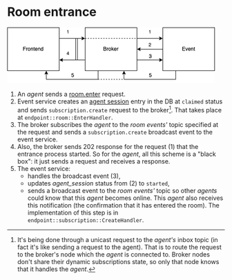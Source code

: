 # Room entrance

![Room entrance diagram](room_entrance.png)

1. An _agent_ sends a [room.enter](../api/room/enter.md) request.
2. Event service creates an [agent session](../api/agent.md#agent) entry in the DB at `claimed` status
   and sends `subscription.create` request to the broker[^1].
   That takes place at `endpoint::room::EnterHandler`.
3. The broker subscribes the _agent_ to the _room_ _events'_ topic specified at the request and
   sends a `subscription.create` broadcast event to the event service.
4. Also, the broker sends 202 response for the request (1) that the entrance process started.
   So for the _agent_, all this scheme is a "black box": it just sends a request and receives
   a response.
5. The event service:
   - handles the broadcast event (3),
   - updates _agent_session_ status from (2) to `started`,
   - sends a broadcast event to the _room_ _events'_ topic so other _agents_ could know
   that this _agent_ becomes online. This _agent_ also receives this notification
   (the confirmation that it has entered the room).
   The implementation of this step is in `endpoint::subscription::CreateHandler`.

[^1]: It's being done through a unicast request to the _agent's_ inbox topic
      (in fact it's like sending a request to the agent). That is to route the request to the
      broker's node which the _agent_ is connected to. Broker nodes don't share their dynamic
      subscriptions state, so only that node knows that it handles the _agent_.
